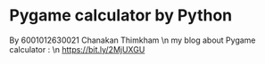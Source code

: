 # Pygame calculator by Python
By 6001012630021  Chanakan  Thimkham \n
my blog about Pygame calculator : \n
    https://bit.ly/2MjUXGU
